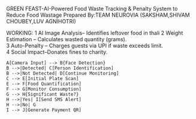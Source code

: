  GREEN FEAST-AI-Powered Food Waste Tracking & Penalty System to Reduce Food Wastage 
 Prepared By:TEAM NEUROVIA
 (SAKSHAM,SHIVAM CHOUBEY,LUV AGNIHOTRI)

WORKING:
1 AI Image Analysis– Identifies leftover food in thali 
2 Weight Estimation – Calculates wasted quantity (grams).   
3 Auto-Penalty – Charges guests via UPI if waste exceeds limit.   
4 Social Impact–Donates fines to charity. 

    A[Camera Input] --> B{Face Detection}
    B -->|Detected| C[Person Identification]
    B -->|Not Detected| D[Continue Monitoring]
    C --> E[Initial Plate Scan]
    E --> F[Food Quantification]
    F --> G[Monitor Consumption]
    G --> H{Significant Waste?}
    H -->|Yes| I[Send SMS Alert]
    H -->|No| G
    I --> J[Generate Payment QR]
